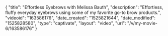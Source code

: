 {
    "title": "Effortless Eyebrows with Melissa Bauth",
    "description": "Effortless, fluffy everyday eyebrows using some of my favorite go-to brow products.",
    "videoid": "163586176",
    "date_created": "1525821644",
    "date_modified": "1525828580",
    "type": "captivate",
    "layout": "video",
    "url": "\/v\/my-movie-6\/163586176"
}